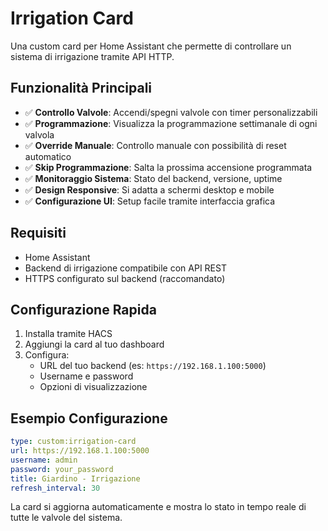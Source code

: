 # Irrigation Card

Una custom card per Home Assistant che permette di controllare un sistema di irrigazione tramite API HTTP.

## Funzionalità Principali

- ✅ **Controllo Valvole**: Accendi/spegni valvole con timer personalizzabili
- ✅ **Programmazione**: Visualizza la programmazione settimanale di ogni valvola  
- ✅ **Override Manuale**: Controllo manuale con possibilità di reset automatico
- ✅ **Skip Programmazione**: Salta la prossima accensione programmata
- ✅ **Monitoraggio Sistema**: Stato del backend, versione, uptime
- ✅ **Design Responsive**: Si adatta a schermi desktop e mobile
- ✅ **Configurazione UI**: Setup facile tramite interfaccia grafica

## Requisiti

- Home Assistant
- Backend di irrigazione compatibile con API REST
- HTTPS configurato sul backend (raccomandato)

## Configurazione Rapida

1. Installa tramite HACS
2. Aggiungi la card al tuo dashboard
3. Configura:
   - URL del tuo backend (es: `https://192.168.1.100:5000`)
   - Username e password
   - Opzioni di visualizzazione

## Esempio Configurazione

```yaml
type: custom:irrigation-card
url: https://192.168.1.100:5000
username: admin
password: your_password
title: Giardino - Irrigazione
refresh_interval: 30
```

La card si aggiorna automaticamente e mostra lo stato in tempo reale di tutte le valvole del sistema.
